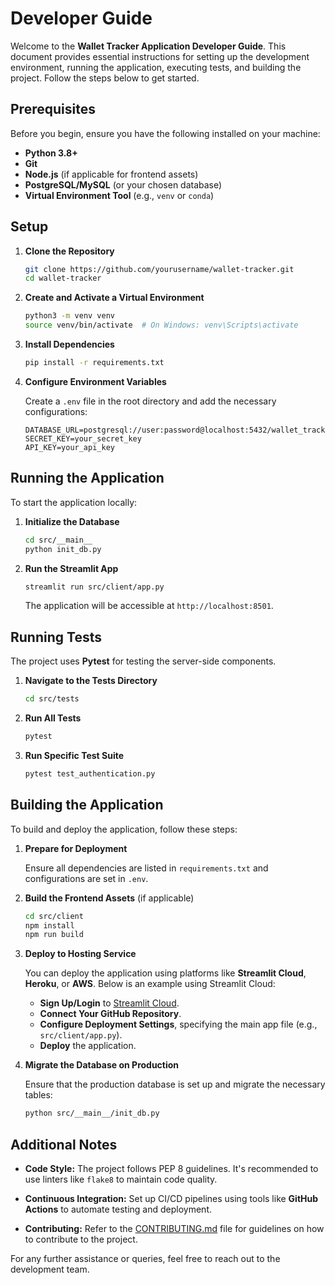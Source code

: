# Developer Guide

Welcome to the **Wallet Tracker Application Developer Guide**. This document provides essential instructions for setting up the development environment, running the application, executing tests, and building the project. Follow the steps below to get started.

## Prerequisites

Before you begin, ensure you have the following installed on your machine:

- **Python 3.8+**
- **Git**
- **Node.js** (if applicable for frontend assets)
- **PostgreSQL/MySQL** (or your chosen database)
- **Virtual Environment Tool** (e.g., `venv` or `conda`)

## Setup

1. **Clone the Repository**

   ```bash
   git clone https://github.com/yourusername/wallet-tracker.git
   cd wallet-tracker
   ```

2. **Create and Activate a Virtual Environment**

   ```bash
   python3 -m venv venv
   source venv/bin/activate  # On Windows: venv\Scripts\activate
   ```

3. **Install Dependencies**

   ```bash
   pip install -r requirements.txt
   ```

4. **Configure Environment Variables**

   Create a `.env` file in the root directory and add the necessary configurations:

   ```env
   DATABASE_URL=postgresql://user:password@localhost:5432/wallet_tracker
   SECRET_KEY=your_secret_key
   API_KEY=your_api_key
   ```

## Running the Application

To start the application locally:

1. **Initialize the Database**

   ```bash
   cd src/__main__
   python init_db.py
   ```

2. **Run the Streamlit App**

   ```bash
   streamlit run src/client/app.py
   ```

   The application will be accessible at `http://localhost:8501`.

## Running Tests

The project uses **Pytest** for testing the server-side components.

1. **Navigate to the Tests Directory**

   ```bash
   cd src/tests
   ```

2. **Run All Tests**

   ```bash
   pytest
   ```

3. **Run Specific Test Suite**

   ```bash
   pytest test_authentication.py
   ```

## Building the Application

To build and deploy the application, follow these steps:

1. **Prepare for Deployment**

   Ensure all dependencies are listed in `requirements.txt` and configurations are set in `.env`.

2. **Build the Frontend Assets** (if applicable)

   ```bash
   cd src/client
   npm install
   npm run build
   ```

3. **Deploy to Hosting Service**

   You can deploy the application using platforms like **Streamlit Cloud**, **Heroku**, or **AWS**. Below is an example using Streamlit Cloud:

   - **Sign Up/Login** to [Streamlit Cloud](https://streamlit.io/cloud).
   - **Connect Your GitHub Repository**.
   - **Configure Deployment Settings**, specifying the main app file (e.g., `src/client/app.py`).
   - **Deploy** the application.

4. **Migrate the Database on Production**

   Ensure that the production database is set up and migrate the necessary tables:

   ```bash
   python src/__main__/init_db.py
   ```

## Additional Notes

- **Code Style:** The project follows PEP 8 guidelines. It's recommended to use linters like `flake8` to maintain code quality.
  
- **Continuous Integration:** Set up CI/CD pipelines using tools like **GitHub Actions** to automate testing and deployment.

- **Contributing:** Refer to the [CONTRIBUTING.md](CONTRIBUTING.md) file for guidelines on how to contribute to the project.

For any further assistance or queries, feel free to reach out to the development team.
